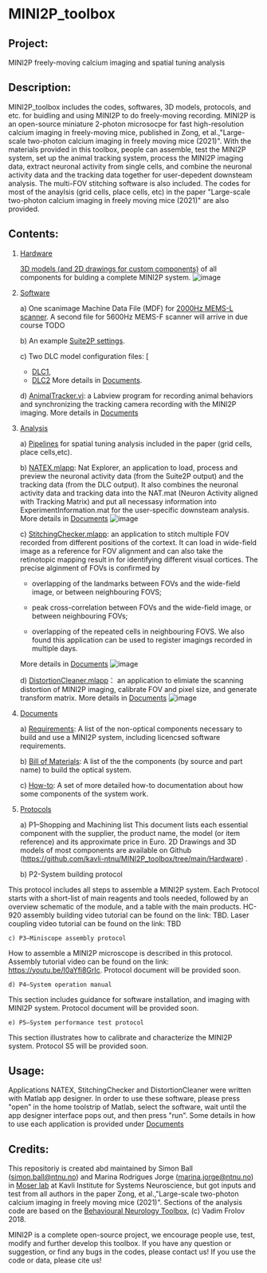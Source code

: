 # MINI2P_toolbox 
 
## Project:

MINI2P freely-moving calcium imaging and spatial tuning analysis

## Description: 

MINI2P_toolbox includes the codes, softwares, 3D models, protocols, and etc. for buidling and using MINI2P to do freely-moving recording. MINI2P is an open-source miniature 2-photon microsocpe for fast high-resolution calcium imaging in freely-moving mice, published in Zong, et al.,"Large-scale two-photon calcium imaging in freely moving mice (2021)". With the materials provided in this toolbox, people can assemble, test the MINI2P system, set up the animal tracking system, process the MINI2P imaging data, extract neuronal activity from single cells, and combine the neuronal activity data and the tracking data together for user-depedent downsteam analysis. The multi-FOV stitching software is also included. The codes for most of the anaylsis (grid cells, place cells, etc) in the paper "Large-scale two-photon calcium imaging in freely moving mice (2021)" are also provided.

## Contents: 

1) [Hardware](Hardware)

      [3D models (and 2D drawings for custom components)](Hardware) of all components for bulding a complete MINI2P system.
![image](https://user-images.githubusercontent.com/43905023/127703645-a6ea03ea-c1aa-4eaa-a9fd-1e6e75a082ed.png)



2) [Software](Software) 
      
      a) One scanimage Machine Data File (MDF) for [2000Hz MEMS-L scanner](Software/SI%20settings/Machine_Data_File_2000Hz.m). A second file for  5600Hz MEMS-F scanner will arrive in due course TODO
      
      b) An example [Suite2P settings](Software/Suite2P%20options/GCaMP6S_P2_C1_7.25Hz_MEC.npy).
      
      c) Two DLC model configuration files: [
      * [DLC1](Software/DLC%20model%20options/DLC1.yaml),
      * [DLC2](Software/DLC%20model%20options/DLC2.yaml)
      More details in [Documents](Documents/DeepLabCut-trained-Models.md).
      
      d) [AnimalTracker.vi](Software/AnimalTracker): a Labview program for recording animal behaviors and synchronizing the tracking camera recording with the MINI2P imaging. More details in [Documents](Documents/AnimalTracker.vi.md)

3) [Analysis](Analysis)

      a) [Pipelines](/Analysis/Pipeline) for spatial tuning analysis included in the paper (grid cells, place cells,etc).

      b) [NATEX.mlapp](/Analysis/Applications/NATEX): Nat Explorer, an application to load, process and preview the neuronal activity data (from the Suite2P output) and the tracking data (from the DLC output). It also combines the neuronal activity data and tracking data into the NAT.mat (Neuron Activity aligned with Tracking Matrix) and put all necessasy information into ExperimentInformation.mat for the user-specific downsteam analysis. More details in [Documents](Documents/NATEX.mlapp.md) 
      ![image](Analysis/Applications/NATEX/NATEX%20operation_speedup.gif)

      c) [StitchingChecker.mlapp](Analysis/Applications/StitchingChecker): an application to stitch multiple FOV recorded from different positions of the cortext. It can load in wide-field image as a reference for FOV alignment and can also take the retinotopic mapping result in for identifying different visual cortices. The precise alginment of FOVs is confirmed by 
      
      * overlapping of the landmarks between FOVs and the wide-field image, or between neighbouring FOVS; 
        
      * peak cross-correlation between FOVs and the wide-field image, or between neighbouring FOVs;
        
      * overlapping of the repeated cells in neighbouring FOVS. We also found this application can be used to register imagings recorded in multiple days. 
          
      More details in [Documents](DocumentsStitchingChecker.mlapp.md)
     ![image](Analysis/Applications/StitchingChecker/StitchingChecker%20operation_overview.gif)

     d) [DistortionCleaner.mlapp](Analysis/Applications/DistortionCleaner)： an application to elimiate the scanning distortion of MINI2P imaging, calibrate FOV and pixel size, and generate transform matrix. More details in [Documents](Documents/DistortionCleaner.mlapp.md)
     ![image](https://user-images.githubusercontent.com/43905023/127650948-b8ef7cc8-8c40-49b2-b374-dba90cc2844a.png)

4) [Documents](Documents)

    a) [Requirements](Documents/requirements.md): A list of the non-optical components necessary to build and use a MINI2P system, including licencsed software requirements. 
    
    b) [Bill of Materials](Documents/bill-of-materials.docx): A list of the the components (by source and part name) to build the optical system.
    
    c) [How-to](Documents/readme.md): A set of more detailed how-to documentation about how some components of the system work. 

5) [Protocols](Protocols)

    a) P1–Shopping and Machining list 
This document lists each essential component with the supplier, the product name, the model (or item reference) and its approximate price in Euro. 2D Drawings and 3D models of most components are available on Github (https://github.com/kavli-ntnu/MINI2P_toolbox/tree/main/Hardware) .

    b) P2-System building protocol

This protocol includes all steps to assemble a MINI2P system. Each Protocol starts with a short-list of main reagents and tools needed, followed by an overview schematic of the module, and  a table with the main products.
HC-920 assembly building video tutorial can be found on the link: TBD.
Laser coupling video tutorial can be found on the link: TBD

    c) P3–Miniscope assembly protocol	

How to assemble a MINI2P microscope is described in this protocol. Assembly tutorial video can be found on the link: https://youtu.be/I0aYfi8GrIc.  Protocol document will be provided soon.

    d) P4–System operation manual

This section includes guidance for software installation, and imaging with MINI2P system. Protocol document will be provided soon.

    e) P5–System performance test protocol

This section illustrates how to calibrate and characterize the MINI2P system. Protocol S5 will be provided soon.

   
## Usage:

  Applications NATEX, StitchingChecker and DistortionCleaner were written with Matlab app designer. In order to use these software, please press "open” in the home toolstrip of Matlab, select the software, wait until the app designer interface pops out, and then press "run". Some details in how to use each application is provided under [Documents](Documents/readme.md)


## Credits: 

This repositoriy is created abd maintained by Simon Ball (simon.ball@ntnu.no) and Marina Rodrigues Jorge (marina.jorge@ntnu.no) in [Moser lab](https://www.ntnu.edu/kavli/moser-group#/view/about) at Kavli Institute for Systems Neuroscience, but got inputs and test from all authors in the paper Zong, et al.,"Large-scale two-photon calcium imaging in freely moving mice (2021)". Sections of the analysis code are based on the [Behavioural Neurology Toolbox](https://bitbucket.org/cnc-ntnu/bnt), (c) Vadim Frolov 2018.

MINI2P is a complete open-source project, we encourage people use, test, modify and further develop this toolbox. If you have any question or suggestion, or find any bugs in the codes, please contact us! If you use the code or data, please cite us!

